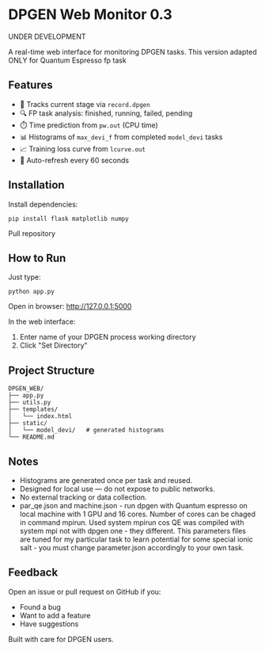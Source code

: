 # DPGEN Web Monitor 0.3
UNDER DEVELOPMENT

A real-time web interface for monitoring DPGEN tasks. 
This version adapted ONLY for Quantum Espresso fp task

## Features
- 🚀 Tracks current stage via `record.dpgen`
- 🔍 FP task analysis: finished, running, failed, pending
- ⏱️ Time prediction from `pw.out` (CPU time)
- 📊 Histograms of `max_devi_f` from completed `model_devi` tasks
- 📈 Training loss curve from `lcurve.out`
- 🔄 Auto-refresh every 60 seconds

## Installation

Install dependencies:

```
pip install flask matplotlib numpy
```
Pull repository

## How to Run

Just type:

```
python app.py
```

Open in browser: <http://127.0.0.1:5000>

In the web interface:
1. Enter name of your DPGEN process working directory 
2. Click "Set Directory"

## Project Structure
```
DPGEN_WEB/
├── app.py
├── utils.py
├── templates/
│   └── index.html
├── static/
│   └── model_devi/   # generated histograms
└── README.md
```

## Notes
- Histograms are generated once per task and reused.
- Designed for local use — do not expose to public networks.
- No external tracking or data collection.
- par_qe.json and machine.json - run dpgen with Quantum espresso on local machine with 1 GPU and 16 cores. Number of cores can be chaged in command mpirun. Used system mpirun cos QE was compiled with system mpi not with dpgen one - they different. This parameters files are tuned for my particular task to learn potential for some special ionic salt - you must change parameter.json accordingly to your own task.

## Feedback
Open an issue or pull request on GitHub if you:
- Found a bug
- Want to add a feature
- Have suggestions

Built with care for DPGEN users.
